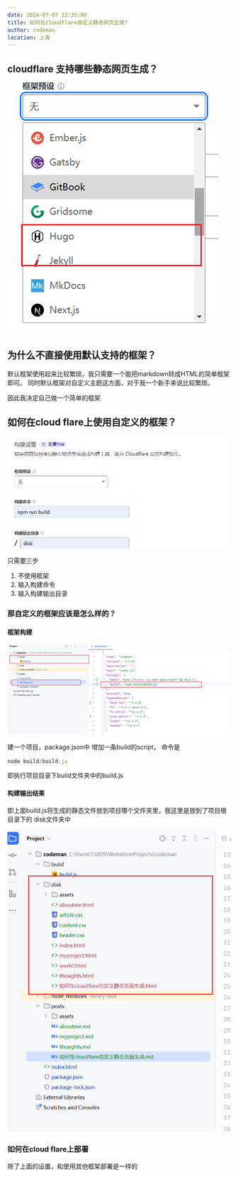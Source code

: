 ```yaml
---
date: 2024-07-07 22:35:00
title: 如何在cloudflare自定义静态网页生成?
author: codeman
location: 上海
---
```


## cloudflare 支持哪些静态网页生成？
![常见静态网页生成](./assets/如何在cloudflare自定义静态页面生成-1720341092898.png)

## 为什么不直接使用默认支持的框架？

默认框架使用起来比较繁琐，我只需要一个能把markdown转成HTML的简单框架即可。
同时默认框架对自定义主题这方面，对于我一个新手来说比较繁琐。

因此我决定自己做一个简单的框架

## 如何在cloud flare上使用自定义的框架？
![1](./assets/如何在cloudflare自定义静态页面生成-1720341275433.png)

只需要三步
1. 不使用框架
2. 输入构建命令
3. 输入构建输出目录

### 那自定义的框架应该是怎么样的？

#### 框架构建
![2](./assets/如何在cloudflare自定义静态页面生成-1720341591005.png)

建一个项目，package.json中 增加一条build的script，
命令是
``` js
node build/build.js
```
即执行项目目录下build文件夹中的build.js
#### 构建输出结果

即上面build.js将生成的静态文件放到项目哪个文件夹里，我这里是放到了项目根目录下的
disk文件夹中

![3](./assets/如何在cloudflare自定义静态页面生成-1720341813238.png)

### 如何在cloud flare上部署

除了上面的设置，和使用其他框架部署是一样的
